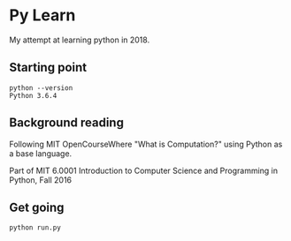 # Py Learn

My attempt at learning python in 2018.

## Starting point
```
python --version
Python 3.6.4
```

## Background reading

Following MIT OpenCourseWhere "What is Computation?" using Python as a base language.

Part of MIT 6.0001 Introduction to Computer Science and Programming in Python, Fall 2016

## Get going

```
python run.py
```
